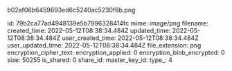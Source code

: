 b02af06b6459693ed6c5240ac5230f8b.png

id: 79b2ca77ad4948139e5b7996328414fc
mime: image/png
filename: 
created_time: 2022-05-12T08:38:34.484Z
updated_time: 2022-05-12T08:38:34.484Z
user_created_time: 2022-05-12T08:38:34.484Z
user_updated_time: 2022-05-12T08:38:34.484Z
file_extension: png
encryption_cipher_text: 
encryption_applied: 0
encryption_blob_encrypted: 0
size: 50255
is_shared: 0
share_id: 
master_key_id: 
type_: 4